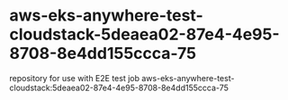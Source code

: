 # aws-eks-anywhere-test-cloudstack-5deaea02-87e4-4e95-8708-8e4dd155ccca-75
repository for use with E2E test job aws-eks-anywhere-test-cloudstack:5deaea02-87e4-4e95-8708-8e4dd155ccca-75
